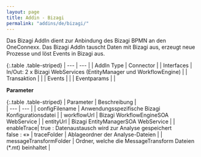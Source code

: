 ```yaml
---
layout: page
title: Addin - Bizagi
permalink: "addins/de/bizagi/"
---
```


Das Bizagi AddIn dient zur Anbindung des Bizagi BPMN an den OneConnexx. Das Bizagi AddIn tauscht Daten mit Bizagi aus, erzeugt neue Prozesse und löst Events in Bizagi aus.

{:.table .table-striped}
| --- | --- |
| AddIn Type | Connector |
| Interfaces | In/Out: 2 x Bizagi WebServices (EntityManager und WorkflowEngine) |
| Transaktion |  |
| Events |  |
| Eventparams |  |


__Parameter__

{:.table .table-striped}
| Parameter | Beschreibung |                      
| --- | --- |
| configFilename | Anwendungsspezifische Bizagi Konfigurationsdatei |
| workflowUrl | Bizagi WorkflowEngineSOA WebService |
| entityUrl | Bizagi EntityManagerSOA WebService |
| enableTrace| true	: Datenaustausch wird zur Analyse gespeichert<br/> false : «»
| traceFolder | Ablageordner der Analyse-Dateien |
| messageTransformFolder | Ordner, welche die MessageTransform Dateien (*.mt) beinhaltet |


